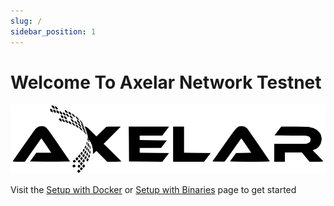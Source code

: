 ```yaml
---
slug: /
sidebar_position: 1
---
```


# Welcome To Axelar Network Testnet
![img](../docs/images/Axelar.png)

Visit the [Setup with Docker](/setup-with-docker.md) or [Setup with Binaries](/setup-with-binaries.md) page to get started
